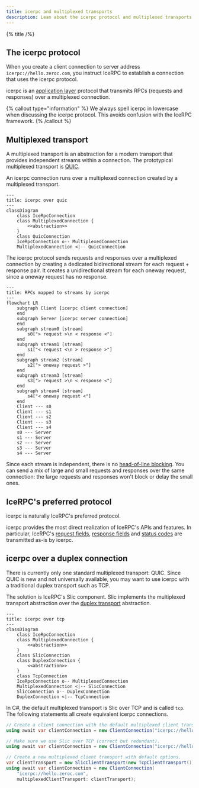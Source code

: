 ```yaml
---
title: icerpc and multiplexed transports
description: Lean about the icerpc protocol and multiplexed transports
---
```


{% title /%}

## The icerpc protocol

When you create a client connection to server address `icerpc://hello.zeroc.com`, you instruct IceRPC to establish a
connection that uses the icerpc protocol.

icerpc is an [application layer](https://en.wikipedia.org/wiki/Application_layer) protocol that transmits RPCs (requests
and responses) over a multiplexed connection.

{% callout type="information" %}
We always spell icerpc in lowercase when discussing the icerpc protocol. This avoids confusion with the IceRPC
framework.
{% /callout %}

## Multiplexed transport

A multiplexed transport is an abstraction for a modern transport that provides independent streams within a connection.
The prototypical multiplexed transport is [QUIC](https://www.rfc-editor.org/rfc/rfc9000.html).

An icerpc connection runs over a multiplexed connection created by a multiplexed transport.

```mermaid
---
title: icerpc over quic
---
classDiagram
    class IceRpcConnection
    class MultiplexedConnection {
        <<abstraction>>
    }
    class QuicConnection
    IceRpcConnection o-- MultiplexedConnection
    MultiplexedConnection <|-- QuicConnection
```

The icerpc protocol sends requests and responses over a multiplexed connection by creating a dedicated bidirectional
stream for each request + response pair. It creates a unidirectional stream for each oneway request, since a oneway
request has no response.

```mermaid
---
title: RPCs mapped to streams by icerpc
---
flowchart LR
    subgraph Client [icerpc client connection]
    end
    subgraph Server [icerpc server connection]
    end
    subgraph stream0 [stream]
        s0["> request >\n < response <"]
    end
    subgraph stream1 [stream]
        s1["< request <\n > response >"]
    end
    subgraph stream2 [stream]
        s2["> oneway request >"]
    end
    subgraph stream3 [stream]
        s3["> request >\n < response <"]
    end
    subgraph stream4 [stream]
        s4["< oneway request <"]
    end
    Client --- s0
    Client --- s1
    Client --- s2
    Client --- s3
    Client --- s4
    s0 --- Server
    s1 --- Server
    s2 --- Server
    s3 --- Server
    s4 --- Server
```

Since each stream is independent, there is no
[head-of-line blocking](https://en.wikipedia.org/wiki/Head-of-line_blocking). You can send a mix of large and small
requests and responses over the same connection: the large requests and responses won't block or delay the small ones.

## IceRPC's preferred protocol

icerpc is naturally IceRPC's preferred protocol.

icerpc provides the most direct realization of IceRPC's APIs and features. In particular, IceRPC's
[request fields](../invocation/outgoing-request#request-fields),
[response fields](../invocation/incoming-response#response-fields) and
[status codes](../invocation/incoming-response#status-code) are transmitted as-is by icerpc.

## icerpc over a duplex connection

There is currently only one standard multiplexed transport: QUIC. Since QUIC is new and not universally available, you
may want to use icerpc with a traditional duplex transport such as TCP.

The solution is IceRPC's Slic component. Slic implements the multiplexed transport abstraction over the
[duplex transport](ice-duplex-transports) abstraction.

```mermaid
---
title: icerpc over tcp
---
classDiagram
    class IceRpcConnection
    class MultiplexedConnection {
        <<abstraction>>
    }
    class SlicConnection
    class DuplexConnection {
        <<abstraction>>
    }
    class TcpConnection
    IceRpcConnection o-- MultiplexedConnection
    MultiplexedConnection <|-- SlicConnection
    SlicConnection o-- DuplexConnection
    DuplexConnection <|-- TcpConnection
```

In C#, the default multiplexed transport is Slic over TCP and is called `tcp`. The following statements all create
equivalent icerpc connections.

```csharp
// Create a client connection with the default multiplexed client transport, Slic over TCP.
using await var clientConnection = new ClientConnection("icerpc://hello.zeroc.com");

// Make sure we use Slic over TCP (correct but redundant).
using await var clientConnection = new ClientConnection("icerpc://hello.zeroc.com?transport=tcp");

// Create a new multiplexed client transport with default options.
var clientTransport = new SlicClientTransport(new TcpClientTransport());
using await var clientConnection = new ClientConnection(
    "icerpc://hello.zeroc.com",
    multiplexedClientTransport: clientTransport);
```
